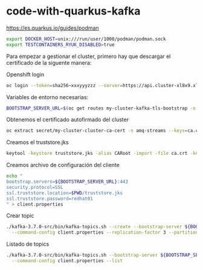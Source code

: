 # code-with-quarkus-kafka

https://es.quarkus.io/guides/podman

```bash
export DOCKER_HOST=unix:///run/user/1000/podman/podman.sock
export TESTCONTAINERS_RYUK_DISABLED=true
```

Para empezar a gestionar el cluster, primero hay que descargar el certificado de la siguente manera:

Openshift login
```bash
oc login --token=sha256~xxxyyyzzz --server=https://api.cluster-xl8x9.xl8x9.sandbox2914.opentlc.com:6443
```

Variables de entorno necesarias:

```bash
BOOTSTRAP_SERVER_URL=$(oc get routes my-cluster-kafka-tls-bootstrap -n amq-streams -o=jsonpath='{.status.ingress[0].host}{"\n"}')
```

Obtenemos el certificado autofirmado del cluster
```bash
oc extract secret/my-cluster-cluster-ca-cert -n amq-streams --keys=ca.crt --to=- > ca.crt
```

Creamos el truststore.jks

```bash
keytool -keystore truststore.jks -alias CARoot -import -file ca.crt -keypass redhat01 -storepass redhat01
```

Creamos archivo de configuración del cliente

```bash
echo "
bootstrap.servers=${BOOTSTRAP_SERVER_URL}:443
security.protocol=SSL
ssl.truststore.location=$PWD/truststore.jks
ssl.truststore.password=redhat01
" > client.properties
```

Crear topic

```bash
./kafka-3.7.0-src/bin/kafka-topics.sh --create --bootstrap-server ${BOOTSTRAP_SERVER_URL}:443 \
  --command-config client.properties --replication-factor 3 --partitions 3 --topic my-topic
```

Listado de topics

```bash
./kafka-3.7.0-src/bin/kafka-topics.sh --bootstrap-server ${BOOTSTRAP_SERVER_URL}:443  \
  --command-config client.properties --list
```